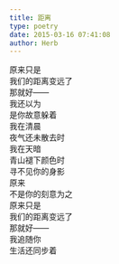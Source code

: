 ```yaml
---  
title: 距离  
type: poetry  
date: 2015-03-16 07:41:08  
author: Herb    
---  
```

原来只是  
我们的距离变远了  
那就好——  
我还以为  
是你故意躲着    
我在清晨  
夜气还未散去时  
我在天暗  
青山褪下颜色时  
寻不见你的身影  
原来  
不是你的刻意为之    
原来只是  
我们的距离变远了  
那就好——  
我追随你  
生活还同步着  
